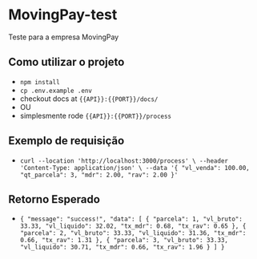# MovingPay-test
Teste para a empresa MovingPay

## Como utilizar o projeto
- `npm install`
- `cp .env.example .env`
- checkout docs at `{{API}}:{{PORT}}/docs/`
- OU
- simplesmente rode `{{API}}:{{PORT}}/process` 

## Exemplo de requisição 
- `curl --location 'http://localhost:3000/process' \
  --header 'Content-Type: application/json' \
  --data '{
  "vl_venda": 100.00,
  "qt_parcela": 3,
  "mdr": 2.00,
  "rav": 2.00
  }'`

## Retorno Esperado

- `{
  "message": "success!",
  "data": [
  {
  "parcela": 1,
  "vl_bruto": 33.33,
  "vl_liquido": 32.02,
  "tx_mdr": 0.68,
  "tx_rav": 0.65
  },
  {
  "parcela": 2,
  "vl_bruto": 33.33,
  "vl_liquido": 31.36,
  "tx_mdr": 0.66,
  "tx_rav": 1.31
  },
  {
  "parcela": 3,
  "vl_bruto": 33.33,
  "vl_liquido": 30.71,
  "tx_mdr": 0.66,
  "tx_rav": 1.96
  }
  ]
  }`
